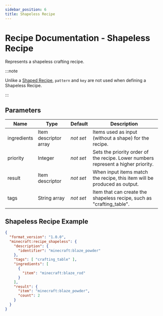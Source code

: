 ```yaml
---
sidebar_position: 6
title: Shapeless Recipe
---
```


# Recipe Documentation - Shapeless Recipe

Represents a shapeless crafting recipe.

:::note

Unlike a [Shaped Recipe](shaped-recipe), `pattern` and `key` are not used when defining a Shapeless Recipe.

:::

## Parameters

| Name        | Type                  | Default   | Description                                                                       |
|-------------|-----------------------|-----------|-----------------------------------------------------------------------------------|
| ingredients | Item descriptor array | *not set* | Items used as input (without a shape) for the recipe.                             |
| priority    | Integer               | *not set* | Sets the priority order of the recipe. Lower numbers represent a higher priority. |
| result      | Item descriptor       | *not set* | When input items match the recipe, this item will be produced as output.          |
| tags        | String array          | *not set* | Item that can create the shapeless recipe, such as "crafting_table".              |

## Shapeless Recipe Example

```json
{
  "format_version": "1.0.0",
  "minecraft:recipe_shapeless": {
    "description": {
      "identifier": "minecraft:blaze_powder"
    },
    "tags": [ "crafting_table" ],
    "ingredients": [
      {
        "item": "minecraft:blaze_rod"
      }
    ],
    "result": {
      "item": "minecraft:blaze_powder",
      "count": 2
    }
  }
}
```